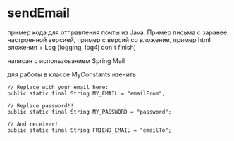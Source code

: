 # sendEmail
пример кода для отправления почты из Java. Пример письма с заранее настроенной версией, пример с версий со вложение, пример html вложения + Log (logging, log4j don`t finish)

написан с использованием Spring Mail

для работы в классе MyConstants изенить 
  
    // Replace with your email here:
    public static final String MY_EMAIL = "emailFrom";
    
    // Replace password!!
    public static final String MY_PASSWORD = "password";

    // And receiver!
    public static final String FRIEND_EMAIL = "emailTo";
